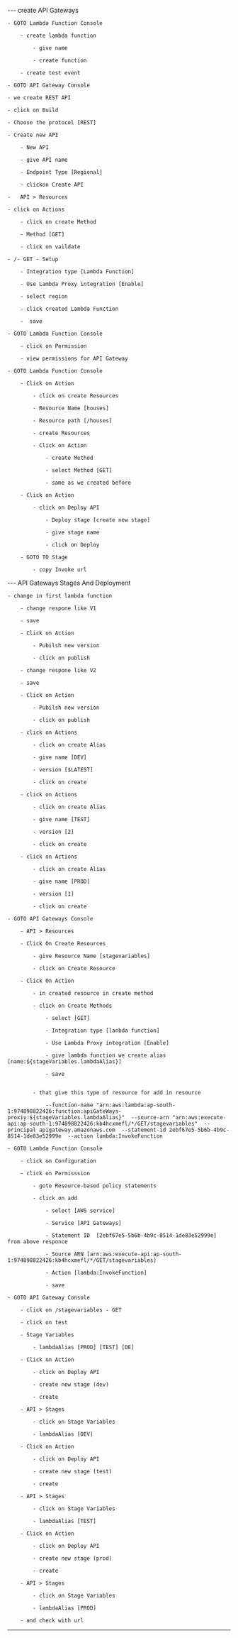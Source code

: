 --- create API Gateways

    - GOTO Lambda Function Console

        - create lambda function

            - give name

            - create function

        - create test event

    - GOTO API Gateway Console

    - we create REST API

    - click on Build

    - Choose the protocol [REST]

    - Create new API

        - New API

        - give API name

        - Endpoint Type [Regional]

        - clickon Create API

    -   API > Resources

    - click on Actions

        - click on create Method

        - Method [GET]

        - click on vaildate

    - /- GET - Setup

        - Integration type [Lambda Function]

        - Use Lambda Proxy integration [Enable]

        - select region

        - click created Lambda Function

        -  save

    - GOTO Lambda Function Console

        - click on Permission

        - view permissions for API Gateway

    - GOTO Lambda Function Console

        - Click on Action

            - click on create Resources

            - Resource Name [houses]

            - Resource path [/houses]

            - create Resources

            - Click on Action

                - create Method

                - select Method [GET]

                - same as we created before

        - Click on Action

            - click on Deploy API

                - Deploy stage [create new stage]

                - give stage name

                - click on Deploy

        - GOTO TO Stage

            - copy Invoke url

--- API Gateways Stages And Deployment

    - change in first lambda function

        - change respone like V1

        - save

        - Click on Action

            - Pubilsh new version

            - click on publish

        - change respone like V2

        - save

        - Click on Action

            - Pubilsh new version

            - click on publish

        - click on Actions

            - click on create Alias

            - give name [DEV]

            - version [$LATEST]

            - click on create

        - click on Actions

            - click on create Alias

            - give name [TEST]

            - version [2]

            - click on create

        - click on Actions

            - click on create Alias

            - give name [PROD]

            - version [1]

            - click on create

    - GOTO API Gateways Console

        - API > Resources 

        - Click On Create Resources

            - give Resource Name [stagevariables]

            - click on Create Resource

        - Click On Action

            - in created resource in create method

            - click on Create Methods

                - select [GET]

                - Integration type [lanbda function]

                - Use Lambda Proxy integration [Enable]

                - give lambda function we create alias [name:${stageVariables.lambdaAlias}]

                - save


            - that give this type of resource for add in resource

                --function-name "arn:aws:lambda:ap-south-1:974898822426:function:apiGateWays-proxiy:${stageVariables.lambdaAlias}"  --source-arn "arn:aws:execute-api:ap-south-1:974898822426:kb4hcxmefl/*/GET/stagevariables"  --principal apigateway.amazonaws.com  --statement-id 2ebf67e5-5b6b-4b9c-8514-1de83e52999e  --action lambda:InvokeFunction

    - GOTO Lambda Function Console

        - click on Configuration 

        - click on Permisssion

            - goto Resource-based policy statements

            - click on add

                - select [AWS service]

                - Service [API Gateways]

                - Statement ID  [2ebf67e5-5b6b-4b9c-8514-1de83e52999e] from above responce

                - Source ARN [arn:aws:execute-api:ap-south-1:974898822426:kb4hcxmefl/*/GET/stagevariables]

                - Action [lambda:InvokeFunction]

                - save

    - GOTO API Gateway Console

        - click on /stagevariables - GET

        - click on test

        - Stage Variables

            - lambdaAlias [PROD] [TEST] [DE]

        - Click on Action 

            - click on Deploy API

            - create new stage (dev)

            - create

        - API > Stages

            - click on Stage Variables

            - lambdaAlias [DEV]

        - Click on Action 

            - click on Deploy API

            - create new stage (test)

            - create

        - API > Stages

            - click on Stage Variables

            - lambdaAlias [TEST]

        - Click on Action 

            - click on Deploy API

            - create new stage (prod)

            - create

        - API > Stages

            - click on Stage Variables

            - lambdaAlias [PROD]

        - and check with url

--- 

